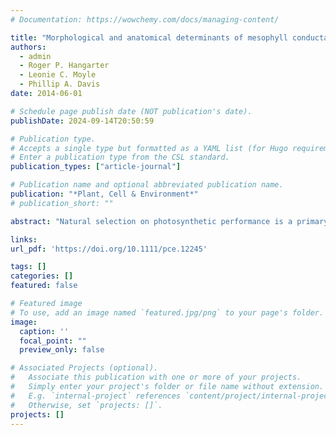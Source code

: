 ```yaml
---
# Documentation: https://wowchemy.com/docs/managing-content/

title: "Morphological and anatomical determinants of mesophyll conductance in wild relatives of tomato (Solanum sect. Lycopersicon, sect. Lycopersicoides; Solanaceae)"
authors: 
  - admin
  - Roger P. Hangarter
  - Leonie C. Moyle
  - Phillip A. Davis
date: 2014-06-01

# Schedule page publish date (NOT publication's date).
publishDate: 2024-09-14T20:50:59

# Publication type.
# Accepts a single type but formatted as a YAML list (for Hugo requirements).
# Enter a publication type from the CSL standard.
publication_types: ["article-journal"]

# Publication name and optional abbreviated publication name.
publication: "*Plant, Cell & Environment*"
# publication_short: ""

abstract: "Natural selection on photosynthetic performance is a primary factor determining leaf phenotypes. The complex CO2 diffusion path from substomatal cavities to the chloroplasts – the mesophyll conductance (gm) – limits photosynthetic rate in many species and hence shapes variation in leaf morphology and anatomy. Among sclerophyllous and succulent taxa, structural investment in leaves, measured as the leaf dry mass per area (LMA), has been implicated in decreased gm. However, in herbaceous taxa with high gm, it is less certain how LMA impacts CO2 diffusion and whether it signiﬁcantly affects photosynthetic performance. We addressed these questions in the context of understanding the ecophysiological signiﬁcance of leaf trait variation in wild tomatoes, a closely related group of herbaceous perennials. Although gm was high in wild tomatoes, variation in gm signiﬁcantly affected photosynthesis. Even in these tenderleaved herbaceous species, greater LMA led to reduced gm. This relationship between gm and LMA is partially mediated by cell packing and leaf thickness, although amphistomy (equal distribution of stomata on both sides of the leaf) mitigates the effect of leaf thickness. Understanding the costs of increased LMA will inform future work on the adaptive signiﬁcance of leaf trait variation across ecological gradients in wild tomatoes and other systems."

links:
url_pdf: 'https://doi.org/10.1111/pce.12245'

tags: []
categories: []
featured: false

# Featured image
# To use, add an image named `featured.jpg/png` to your page's folder. 
image:
  caption: ''
  focal_point: ""
  preview_only: false

# Associated Projects (optional).
#   Associate this publication with one or more of your projects.
#   Simply enter your project's folder or file name without extension.
#   E.g. `internal-project` references `content/project/internal-project/index.md`.
#   Otherwise, set `projects: []`.
projects: []
---
```

